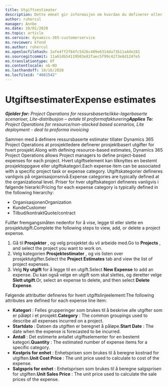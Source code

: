 ```yaml
---
title: Utgiftsestimater
description: Dette emnet gir informasjon om hvordan du definerer eller beregner prosjektrelaterte utgifter.
author: ruhercul
manager: Annbe
ms.date: 10/01/2020
ms.topic: article
ms.service: dynamics-365-customerservice
ms.reviewer: kfend
ms.author: ruhercul
ms.openlocfilehash: 2afe4ff2f84fc5426c409e6314da73b11a4de281
ms.sourcegitcommit: 11a61db54119503e82faec5f99c4273e8d1247e5
ms.translationtype: HT
ms.contentlocale: nb-NO
ms.lasthandoff: 10/16/2020
ms.locfileid: "4081542"
---
```

# <a name="expense-estimates"></a><span data-ttu-id="3b023-103">Utgiftsestimater</span><span class="sxs-lookup"><span data-stu-id="3b023-103">Expense estimates</span></span>
<span data-ttu-id="3b023-104">_**Gjelder for:** Project Operations for ressursbaserte/ikke-lagerbaserte scenarioer, Lite-distribusjon – avtale til proformafakturering_</span><span class="sxs-lookup"><span data-stu-id="3b023-104">_**Applies To:** Project Operations for resource/non-stocked based scenarios, Lite deployment - deal to proforma invoicing_</span></span>

<span data-ttu-id="3b023-105">Sammen med å definere ressursbaserte estimater tillater Dynamics 365 Project Operations at prosjektledere definerer prosjektbasert utgifter for hvert prosjekt.</span><span class="sxs-lookup"><span data-stu-id="3b023-105">Along with defining resource-based estimates, Dynamics 365 Project Operations allows Project managers to define project-based expenses for each project.</span></span> <span data-ttu-id="3b023-106">Hvert utgiftselement kan tilknyttes en bestemt prosjektoppgave eller utgiftskategori.</span><span class="sxs-lookup"><span data-stu-id="3b023-106">Each expense item can be associated with a specific project task or expense category.</span></span> <span data-ttu-id="3b023-107">Utgiftskategorier defineres vanligvis på organisasjonsnivå.</span><span class="sxs-lookup"><span data-stu-id="3b023-107">Expense categories are typically defined at the organizational level.</span></span> <span data-ttu-id="3b023-108">Priser for hver utgiftskategori defineres vanligvis i følgende hierarki:</span><span class="sxs-lookup"><span data-stu-id="3b023-108">Pricing for each expense category is typically defined in the following hierarchy:</span></span>

- <span data-ttu-id="3b023-109">Organisasjonen</span><span class="sxs-lookup"><span data-stu-id="3b023-109">Organization</span></span>
- <span data-ttu-id="3b023-110">Kunde</span><span class="sxs-lookup"><span data-stu-id="3b023-110">Customer</span></span>
- <span data-ttu-id="3b023-111">Tilbud/kontrakt</span><span class="sxs-lookup"><span data-stu-id="3b023-111">Quote/contract</span></span>

<span data-ttu-id="3b023-112">Fullfør fremgangsmåten nedenfor for å vise, legge til eller slette en prosjektutgift.</span><span class="sxs-lookup"><span data-stu-id="3b023-112">Complete the following steps to view, add, or delete a project expense.</span></span>

1. <span data-ttu-id="3b023-113">Gå til **Prosjekter** , og velg prosjektet du vil arbeide med.</span><span class="sxs-lookup"><span data-stu-id="3b023-113">Go to **Projects** , and select the project you want to work on.</span></span>
2. <span data-ttu-id="3b023-114">Velg kategorien **Prosjektestimater** , og vis listen over prosjektutgifter.</span><span class="sxs-lookup"><span data-stu-id="3b023-114">Select the **Project Estimates** tab and view the list of project expenses.</span></span>
3. <span data-ttu-id="3b023-115">Velg **Ny utgift** for å legge til en utgift.</span><span class="sxs-lookup"><span data-stu-id="3b023-115">Select **New Expense** to add an expense.</span></span> <span data-ttu-id="3b023-116">Du kan også velge en utgift som skal slettes, og deretter velge **Slett utgift**.</span><span class="sxs-lookup"><span data-stu-id="3b023-116">Or, select an expense to delete, and then select **Delete Expense**.</span></span>

<span data-ttu-id="3b023-117">Følgende attributter defineres for hvert utgiftslinjeelement:</span><span class="sxs-lookup"><span data-stu-id="3b023-117">The following attributes are defined for each expense line item:</span></span>

- <span data-ttu-id="3b023-118">**Kategori** : Felles grupperinger som brukes til å beskrive alle utgifter som er påløpt i et prosjekt.</span><span class="sxs-lookup"><span data-stu-id="3b023-118">**Category** : The common groupings used to describe all expenses incurred on a project.</span></span>
- <span data-ttu-id="3b023-119">**Startdato** : Datoen da utgiften er beregnet å påløpe.</span><span class="sxs-lookup"><span data-stu-id="3b023-119">**Start Date** : The date when the expense is forecasted to be incurred.</span></span>
- <span data-ttu-id="3b023-120">**Antall** : Det estimerte antallet utgiftselementer for en bestemt kategori.</span><span class="sxs-lookup"><span data-stu-id="3b023-120">**Quantity** : The estimated number of expense items for a specific category.</span></span>
- <span data-ttu-id="3b023-121">**Kostpris for enhet** : Enhetsprisen som brukes til å beregne kostnad for utgiften.</span><span class="sxs-lookup"><span data-stu-id="3b023-121">**Unit Cost Price** : The unit price used to calculate to cost of the expense.</span></span>
- <span data-ttu-id="3b023-122">**Salgspris for enhet** : Enhetsprisen som brukes til å beregne salgsprisen for utgiften.</span><span class="sxs-lookup"><span data-stu-id="3b023-122">**Unit Sales Price** : The unit price used to calculate the sale prices of the expense.</span></span>

